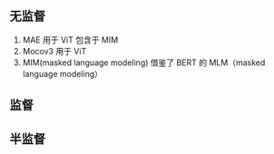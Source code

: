 ## 无监督

1. MAE
     用于 ViT
     包含于 MIM 
2. Mocov3
     用于 ViT
3. MIM(masked language modeling)
     借鉴了 BERT 的 MLM（masked language modeling）


## 监督



## 半监督